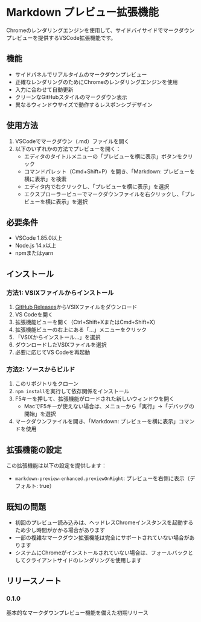 # Markdown プレビュー拡張機能

Chromeのレンダリングエンジンを使用して、サイドバイサイドでマークダウンプレビューを提供するVSCode拡張機能です。

## 機能

- サイドパネルでリアルタイムのマークダウンプレビュー
- 正確なレンダリングのためにChromeのレンダリングエンジンを使用
- 入力に合わせて自動更新
- クリーンなGitHubスタイルのマークダウン表示
- 異なるウィンドウサイズで動作するレスポンシブデザイン

## 使用方法

1. VSCodeでマークダウン（.md）ファイルを開く
2. 以下のいずれかの方法でプレビューを開く：
   - エディタのタイトルメニューの「プレビューを横に表示」ボタンをクリック
   - コマンドパレット（Cmd+Shift+P）を開き、「Markdown: プレビューを横に表示」を検索
   - エディタ内で右クリックし、「プレビューを横に表示」を選択
   - エクスプローラービューでマークダウンファイルを右クリックし、「プレビューを横に表示」を選択

## 必要条件

- VSCode 1.85.0以上
- Node.js 14.x以上
- npmまたはyarn

## インストール

### 方法1: VSIXファイルからインストール

1. [GitHub Releases](https://github.com/tomorrow56/markdown-preview-extension/releases)からVSIXファイルをダウンロード
2. VS Codeを開く
3. 拡張機能ビューを開く（Ctrl+Shift+XまたはCmd+Shift+X）
4. 拡張機能ビューの右上にある「...」メニューをクリック
5. 「VSIXからインストール...」を選択
6. ダウンロードしたVSIXファイルを選択
7. 必要に応じてVS Codeを再起動

### 方法2: ソースからビルド

1. このリポジトリをクローン
2. `npm install`を実行して依存関係をインストール
3. F5キーを押して、拡張機能がロードされた新しいウィンドウを開く
   - MacでF5キーが使えない場合は、メニューから「実行」→「デバッグの開始」を選択
4. マークダウンファイルを開き、「Markdown: プレビューを横に表示」コマンドを使用

## 拡張機能の設定

この拡張機能は以下の設定を提供します：

* `markdown-preview-enhanced.previewOnRight`: プレビューを右側に表示（デフォルト: true）

## 既知の問題

- 初回のプレビュー読み込みは、ヘッドレスChromeインスタンスを起動するため少し時間がかかる場合があります
- 一部の複雑なマークダウン拡張機能は完全にサポートされていない場合があります
- システムにChromeがインストールされていない場合は、フォールバックとしてクライアントサイドのレンダリングを使用します

## リリースノート

### 0.1.0

基本的なマークダウンプレビュー機能を備えた初期リリース
